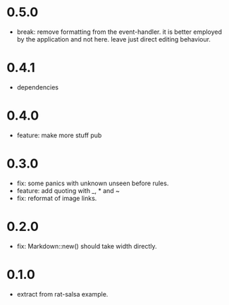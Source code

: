 # 0.5.0

* break: remove formatting from the event-handler. it is better
  employed by the application and not here. leave just direct editing
  behaviour.

# 0.4.1

* dependencies

# 0.4.0

* feature: make more stuff pub

# 0.3.0

* fix: some panics with unknown unseen before rules.
* feature: add quoting with _, * and ~
* fix: reformat of image links.

# 0.2.0

* fix: Markdown::new() should take width directly.

# 0.1.0

* extract from rat-salsa example.
